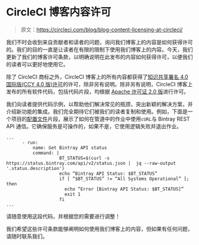 # CircleCI 博客内容许可

> 原文：<https://circleci.com/blog/blog-content-licensing-at-circleci/>

我们不时会收到来自贡献者和读者的问题，询问我们博客上的内容是如何获得许可的。我们的目的一直是让读者在有限的限制下使用我们博客上的内容。今天，我们更新了我们的博客许可条款，以明确说明在此发布的内容如何获得许可，以便我们的读者可以更好地使用它。

除了 CircleCI 商标之外，CircleCI 博客上的所有内容都获得了[知识共享署名 4.0 国际版(CCY 4.0 版)许可](https://creativecommons.org/licenses/by/4.0/)的许可，除非另有说明。除非另有说明，CircleCI 博客上发布的所有软件代码，包括代码片段，均根据 [Apache 许可证 2.0 版](https://www.apache.org/licenses/LICENSE-2.0.txt)进行许可。

我们向读者提供代码示例，以帮助他们解决常见的瓶颈，突出新颖的解决方案，并介绍新功能的集成。我们完全期待它们被我们的读者复制和使用。例如，下面是一个项目的[配置文件](https://circleci.com/docs/configuration-reference/)片段，展示了如何在管道中的作业中使用`cURL`与 Bintray REST API 通信。它确保服务是可操作的，如果不是，它使用逻辑失败并退出作业。

```
...
      - run:
          name: Get Bintray API status
          command: |
                    BT_STATUS=$(curl -s https://status.bintray.com/api/v2/status.json |  jq --raw-output '.status.description')
                    echo “Bintray API Status: $BT_STATUS”
                    if [ “$BT_STATUS” != “All Systems Operational” ]; then
                      echo “Error [Bintray API Status: $BT_STATUS]”
                      exit 1
                    fi
... 
```

请随意使用这段代码，并根据您的需要进行调整！

我们希望这些许可条款能够阐明如何使用我们博客上的内容，但如果有任何问题，请随时联系我们。